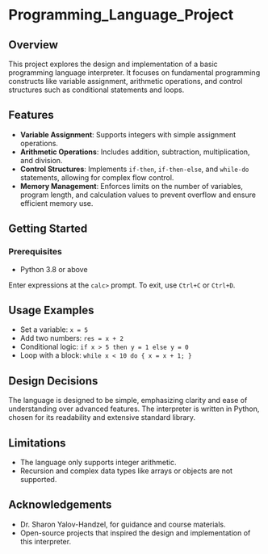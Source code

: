 # Programming_Language_Project

## Overview
This project explores the design and implementation of a basic programming language interpreter. It focuses on fundamental programming constructs like variable assignment, arithmetic operations, and control structures such as conditional statements and loops.

## Features
- **Variable Assignment**: Supports integers with simple assignment operations.
- **Arithmetic Operations**: Includes addition, subtraction, multiplication, and division.
- **Control Structures**: Implements `if-then`, `if-then-else`, and `while-do` statements, allowing for complex flow control.
- **Memory Management**: Enforces limits on the number of variables, program length, and calculation values to prevent overflow and ensure efficient memory use.

## Getting Started
### Prerequisites
- Python 3.8 or above
  
Enter expressions at the `calc>` prompt. To exit, use `Ctrl+C` or `Ctrl+D`.

## Usage Examples
- Set a variable: `x = 5`
- Add two numbers: `res = x + 2`
- Conditional logic: `if x > 5 then y = 1 else y = 0`
- Loop with a block: `while x < 10 do { x = x + 1; }`

## Design Decisions
The language is designed to be simple, emphasizing clarity and ease of understanding over advanced features. The interpreter is written in Python, chosen for its readability and extensive standard library.

## Limitations
- The language only supports integer arithmetic.
- Recursion and complex data types like arrays or objects are not supported.

## Acknowledgements
- Dr. Sharon Yalov-Handzel, for guidance and course materials.
- Open-source projects that inspired the design and implementation of this interpreter.

